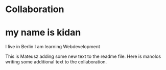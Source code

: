 # Collaboration
# my name is kidan 
I live in Berlin 
I am learning Webdevelopment

This is Mateusz adding some new text to the readme file.
     Here is manolos writing some additional text to the collaboration.
